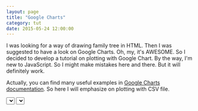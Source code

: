 ```yaml
---
layout: page
title: "Google Charts"
category: tut
date: 2015-05-24 12:00:00
---
```


I was looking for a way of drawing family tree in HTML. Then I was suggested to have a look on Google Charts. Oh, my, it's AWESOME. So I decided to develop a tutorial on plotting with Google Chart. By the way, I'm new to JavaScript. So I might make mistakes here and there. But it will definitely work.

Actually, you can find many useful examples in [Google Charts documentation](https://developers.google.com/chart/interactive/docs/index). So here I will emphasize on plotting with CSV file.

<script src="../res/scripts/google-chart-tut.js"></script>
<div id="chart"></div>

<select id="range"></select>
<select id="domain"></select>
